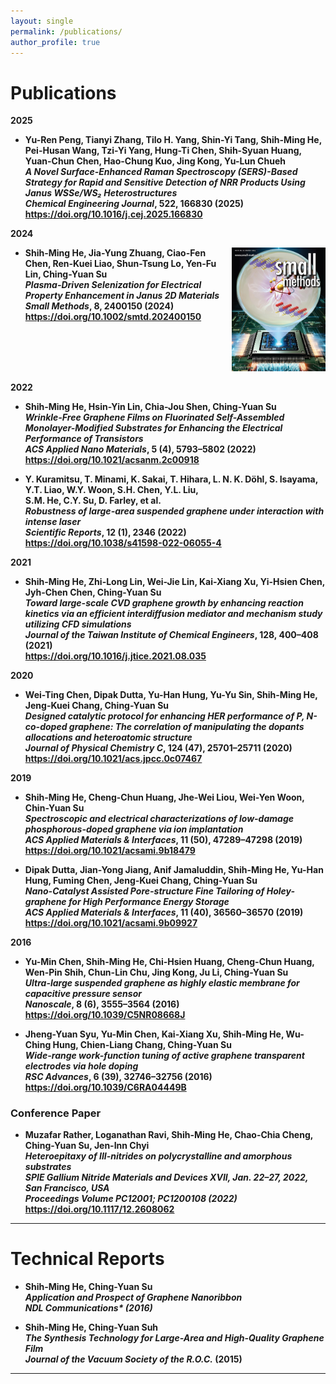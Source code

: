 ```yaml
---
layout: single
permalink: /publications/
author_profile: true
---
```


Publications
======
**2025**  
- <b>Yu-Ren Peng, Tianyi Zhang, Tilo H. Yang, Shin-Yi Tang, **Shih-Ming He**, Pei-Husan Wang, Tzi-Yi Yang, Hung-Ti Chen, Shih-Syuan Huang, Yuan-Chun Chen, Hao-Chung Kuo, Jing Kong, Yu-Lun Chueh<br>
    <i>A Novel Surface-Enhanced Raman Spectroscopy (SERS)-Based Strategy for Rapid and Sensitive Detection of NRR Products Using Janus WSSe/WS₂ Heterostructures</i><br>
    <i>Chemical Engineering Journal</i>, 522, 166830 (2025)<br>
    <a href="https://doi.org/10.1016/j.cej.2025.166830" target="_blank">
      https://doi.org/10.1016/j.cej.2025.166830
    </a>
  </div>
</div>

**2024**  
- <div style="display: flex; justify-content: space-between; align-items: flex-start;">
  <div style="flex: 1; padding-right: 10px;">
    <b>Shih-Ming He</b>, Jia-Yung Zhuang, Ciao-Fen Chen, Ren-Kuei Liao, Shun-Tsung Lo, Yen-Fu Lin, Ching-Yuan Su<br>
    <i>Plasma-Driven Selenization for Electrical Property Enhancement in Janus 2D Materials</i><br>
    <i>Small Methods</i>, 8, 2400150 (2024)<br>
    <a href="https://doi.org/10.1002/smtd.202400150" target="_blank">
      https://doi.org/10.1002/smtd.202400150
    </a>
  </div>
  <div style="flex:0 0 150px;">
    <img src="/images/sm.jpg" alt="Front Cover" style="max-width: 100%;">
  </div>
</div>

**2022**  
- <b>**Shih-Ming He**, Hsin-Yin Lin, Chia-Jou Shen, Ching-Yuan Su<br>
    <i>Wrinkle-Free Graphene Films on Fluorinated Self-Assembled Monolayer-Modified Substrates for Enhancing the Electrical Performance of Transistors</i><br>
    <i>ACS Applied Nano Materials</i>, 5 (4), 5793–5802 (2022)<br>
    <a href="https://doi.org/10.1021/acsanm.2c00918" target="_blank">
      https://doi.org/10.1021/acsanm.2c00918
    </a>
  </div>
</div>

- <b>Y. Kuramitsu, T. Minami, K. Sakai, T. Hihara, L. N. K. Döhl, S. Isayama, Y.T. Liao, W.Y. Woon, S.H. Chen, Y.L. Liu,  
  **S.M. He**, C.Y. Su, D. Farley, et al. <br>
    <i>Robustness of large-area suspended graphene under interaction with intense laser</i><br>
    <i>Scientific Reports</i>, 12 (1), 2346 (2022)<br>
    <a href="https://doi.org/10.1038/s41598-022-06055-4" target="_blank">
      https://doi.org/10.1038/s41598-022-06055-4
    </a>
  </div>
</div>

**2021**  
- <b>**Shih-Ming He**, Zhi-Long Lin, Wei-Jie Lin, Kai-Xiang Xu, Yi-Hsien Chen, Jyh-Chen Chen, Ching-Yuan Su<br>
    <i>Toward large-scale CVD graphene growth by enhancing reaction kinetics via an efficient interdiffusion mediator and mechanism study utilizing CFD simulations</i><br>
    <i>Journal of the Taiwan Institute of Chemical Engineers</i>, 128, 400–408 (2021)<br>
    <a href="https://doi.org/10.1016/j.jtice.2021.08.035" target="_blank">
      https://doi.org/10.1016/j.jtice.2021.08.035
    </a>
  </div>
</div>

**2020**  
- <b>Wei-Ting Chen, Dipak Dutta, Yu-Han Hung, Yu-Yu Sin, **Shih-Ming He**, Jeng-Kuei Chang, Ching-Yuan Su<br>
    <i>Designed catalytic protocol for enhancing HER performance of P, N-co-doped graphene: The correlation of manipulating the dopants allocations and heteroatomic structure</i><br>
    <i>Journal of Physical Chemistry C</i>, 124 (47), 25701–25711 (2020)<br>
    <a href="https://doi.org/10.1021/acs.jpcc.0c07467" target="_blank">
      https://doi.org/10.1021/acs.jpcc.0c07467
    </a>
  </div>
</div>

**2019**  
- <b>**Shih-Ming He**, Cheng-Chun Huang, Jhe-Wei Liou, Wei-Yen Woon, Chin-Yuan Su<br>
    <i>Spectroscopic and electrical characterizations of low-damage phosphorous-doped graphene via ion implantation</i><br>
    <i>ACS Applied Materials & Interfaces</i>, 11 (50), 47289–47298 (2019)<br>
    <a href="https://doi.org/10.1021/acsami.9b18479" target="_blank">
      https://doi.org/10.1021/acsami.9b18479
    </a>
  </div>
</div>

- <b>Dipak Dutta, Jian-Yong Jiang, Anif Jamaluddin, **Shih-Ming He**, Yu-Han Hung, Fuming Chen, Jeng-Kuei Chang, Ching-Yuan Su<br>
    <i>Nano-Catalyst Assisted Pore-structure Fine Tailoring of Holey-graphene for High Performance Energy Storage</i><br>
    <i>ACS Applied Materials & Interfaces</i>, 11 (40), 36560–36570 (2019)<br>
    <a href="https://doi.org/10.1021/acsami.9b09927" target="_blank">
      https://doi.org/10.1021/acsami.9b09927
    </a>
  </div>
</div>

**2016**  
- <b>Yu-Min Chen, **Shih-Ming He**, Chi-Hsien Huang, Cheng-Chun Huang, Wen-Pin Shih, Chun-Lin Chu, Jing Kong, Ju Li, Ching-Yuan Su<br>
    <i>Ultra-large suspended graphene as highly elastic membrane for capacitive pressure sensor</i><br>
    <i>Nanoscale</i>, 8 (6), 3555–3564 (2016)<br>
    <a href="doi.org/10.1039/C5NR08668J" target="_blank">
      https://doi.org/10.1039/C5NR08668J
    </a>
  </div>
</div>

- <b>Jheng-Yuan Syu, Yu-Min Chen, Kai-Xiang Xu, **Shih-Ming He**, Wu-Ching Hung, Chien-Liang Chang, Ching-Yuan Su<br>
    <i>Wide-range work-function tuning of active graphene transparent electrodes via hole doping</i><br>
    <i>RSC Advances</i>, 6 (39), 32746–32756 (2016)<br>
    <a href="https://doi.org/10.1039/C6RA04449B" target="_blank">
      https://doi.org/10.1039/C6RA04449B
    </a>
  </div>
</div>

### Conference Paper

- <b>Muzafar Rather, Loganathan Ravi, **Shih-Ming He**, Chao-Chia Cheng, Ching-Yuan Su, Jen-Inn Chyi<br>
    <i>Heteroepitaxy of III-nitrides on polycrystalline and amorphous substrates</i><br>
    <i>SPIE Gallium Nitride Materials and Devices XVII, Jan. 22–27, 2022, San Francisco, USA</i><br>
    <i>Proceedings Volume PC12001; PC1200108 (2022)</i><br>
    <a href="https://doi.org/10.1117/12.2608062" target="_blank">
      https://doi.org/10.1117/12.2608062
    </a>
  </div>
</div>

<hr class="bold">

Technical Reports
======

- <b>**Shih-Ming He**, Ching-Yuan Su<br>
    <i>Application and Prospect of Graphene Nanoribbon</i><br>
    <i>NDL Communications* (2016)</i><br>
    </a>
  </div>
</div>

- <b>**Shih-Ming He**, Ching-Yuan Suh<br>
    <i>The Synthesis Technology for Large-Area and High-Quality Graphene Film</i><br>
    <i>Journal of the Vacuum Society of the R.O.C.</i> (2015)<br>
    </a>
  </div>
</div>

<hr class="bold">
